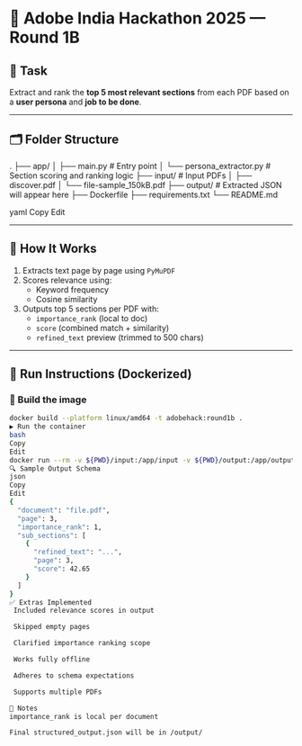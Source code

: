 # 📄 Adobe India Hackathon 2025 — Round 1B

## 🎯 Task
Extract and rank the **top 5 most relevant sections** from each PDF based on a **user persona** and **job to be done**.

---

## 🗂 Folder Structure

.
├── app/
│ ├── main.py # Entry point
│ └── persona_extractor.py # Section scoring and ranking logic
├── input/ # Input PDFs
│ ├── discover.pdf
│ └── file-sample_150kB.pdf
├── output/ # Extracted JSON will appear here
├── Dockerfile
├── requirements.txt
└── README.md

yaml
Copy
Edit

---

## 🧠 How It Works

1. Extracts text page by page using `PyMuPDF`
2. Scores relevance using:
   - Keyword frequency
   - Cosine similarity
3. Outputs top 5 sections per PDF with:
   - `importance_rank` (local to doc)
   - `score` (combined match + similarity)
   - `refined_text` preview (trimmed to 500 chars)

---

## 🚀 Run Instructions (Dockerized)

### 🔨 Build the image
```bash
docker build --platform linux/amd64 -t adobehack:round1b .
▶️ Run the container
bash
Copy
Edit
docker run --rm -v ${PWD}/input:/app/input -v ${PWD}/output:/app/output --network none adobehack:round1b
🔍 Sample Output Schema
json
Copy
Edit
{
  "document": "file.pdf",
  "page": 3,
  "importance_rank": 1,
  "sub_sections": [
    {
      "refined_text": "...",
      "page": 3,
      "score": 42.65
    }
  ]
}
✅ Extras Implemented
 Included relevance scores in output

 Skipped empty pages

 Clarified importance ranking scope

 Works fully offline

 Adheres to schema expectations

 Supports multiple PDFs

🔐 Notes
importance_rank is local per document

Final structured_output.json will be in /output/

